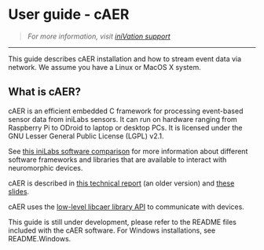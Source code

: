 # User guide - cAER
> *For more information, visit [iniVation support](https://inivation.com/support/)*
---

This guide describes cAER installation and how to stream event data via
network. We assume you have a Linux or MacOS X system.

## What is cAER?

cAER is an efficient embedded C framework for processing event-based
sensor data from iniLabs sensors. It can run on hardware ranging from
Raspberry Pi to ODroid to laptop or desktop PCs. It is licensed under
the GNU Lesser General Public License (LGPL) v2.1.

See [this iniLabs software
comparison](https://inivation.com/support/software/) for
more information about different software frameworks and libraries that
are available to interact with neuromorphic devices.

cAER is described in [this technical
report](https://github.com/inilabs/caer/blob/master/docs/caer.pdf)
(an older version) and [these
slides](https://github.com/inilabs/caer/blob/master/docs/cAER_pres_04.11.2015.pdf).

cAER uses the [low-level libcaer library
API](http://inivation.com/support/libcaer/) to communicate
with devices.

This guide is still under development, please refer to the README files
included with the cAER software. For Windows installations, see
README.Windows.
